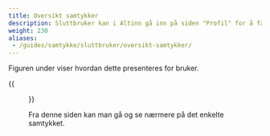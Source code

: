 ```yaml
---
title: Oversikt samtykker
description: Sluttbruker kan i Altinn gå inn på siden "Profil" for å få oversikt over hvem man har gitt samtykke til.  
weight: 230
aliases:
 - /guides/samtykke/sluttbruker/oversikt-samtykker/
---
```


Figuren under viser hvordan dette presenteres for bruker.

{{<figure src="profil.png" title="Oversikt samtykker" >}}


Fra denne siden kan man gå og se nærmere på det enkelte samtykket.
